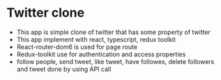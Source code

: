 # Twitter clone
- This app is simple clone of twitter that has some property of twitter
- This app implement with react, typescript, redux toolkit
- React-router-dom6 is used for page route
- Redux-toolkit use for authentication and access properties
- follow people, send tweet, like tweet, have followes, delete followers and tweet done by using API call
